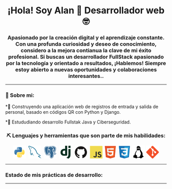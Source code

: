 <h1 align="center">¡Hola! Soy Alan 🚀 Desarrollador web 🤓</h1>
<h3 align="center">Apasionado por la creación digital y el aprendizaje constante. Con una profunda curiosidad y deseo de conocimiento, considero a la mejora contianua la clave de mi éxito profesional. Si buscas un desarrollador FullStack apasionado por la tecnología y orientado a resultados, ¡Hablemos! Siempre estoy abierto a nuevas oportunidades y colaboraciones interesantes..</h3>


---
### 👨 Sobre mi:
*🔭 Construyendo una aplicación web de registros de entrada y salida de personal, basado en códigos QR con Python y Django.

*🌱 Estududiando desarrollo Fullstak Java y Ciberseguridad. 




<div align="center"<br>
<h3>⛏ Lenguajes y herramientas que son parte de mis habilidades:</h3>
<div>
  <img src="https://github.com/devicons/devicon/blob/master/icons/python/python-original.svg" title="Python" alt="Python" width="40" heigth="40"/>&nbsp;
  <img src="https://github.com/devicons/devicon/blob/master/icons/mysql/mysql-original.svg" title="MySQL" alt="HTML" width="40" heigth="40"/>&nbsp;
  <img src="https://github.com/devicons/devicon/blob/master/icons/postgresql/postgresql-plain.svg" title="PostgresSQL" alt="HTML" width="40" heigth="40"/>&nbsp;
  <img src="https://github.com/devicons/devicon/blob/master/icons/django/django-plain.svg" title="Django" alt="HTML" width="40" heigth="40"/>&nbsp;
  <img src="https://github.com/devicons/devicon/blob/master/icons/github/github-original.svg" title="GitHub" alt="HTML" width="40" heigth="40"/>&nbsp;
  <img src="https://github.com/devicons/devicon/blob/master/icons/javascript/javascript-original.svg" title="JavaScript" alt="HTML" width="40" heigth="40"/>
  <img src="https://github.com/devicons/devicon/blob/master/icons/html5/html5-original.svg" title="HTML" alt="HTML" width="40" heigth="40"/>
  <img src="https://github.com/devicons/devicon/blob/master/icons/css3/css3-original.svg" title="CSS" alt="HTML" width="40" heigth="40"/>
  <img src="https://github.com/devicons/devicon/blob/master/icons/linux/linux-plain.svg" title="Linux" alt="HTML" width="40" heigth="40"/>
  <img src="https://github.com/devicons/devicon/blob/master/icons/git/git-original.svg" title="Git" alt="HTML" width="40" heigth="40"/>
</div>
</div>

---

### Estado de mis prácticas de desarrollo:

<!--[![GitHub Streak](https://streak-stats.demolab.com?user=almubaDev&theme=tokyonight-duo)](https://git.io/streak-stats)-->

---
